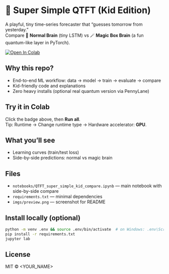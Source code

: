
# 🎈 Super Simple QTFT (Kid Edition)

A playful, tiny time-series forecaster that “guesses tomorrow from yesterday.”  
Compare 🧠 **Normal Brain** (tiny LSTM) vs 🪄 **Magic Box Brain** (a fun quantum-like layer in PyTorch).

[![Open In Colab](https://colab.research.google.com/assets/colab-badge.svg)](
https://colab.research.google.com/github/<YOUR_USERNAME>/<YOUR_REPO>/blob/main/notebooks/QTFT_super_simple_kid_compare.ipynb)

## Why this repo?
- End-to-end ML workflow: data → model → train → evaluate → compare
- Kid-friendly code and explanations
- Zero heavy installs (optional real quantum version via PennyLane)

## Try it in Colab
Click the badge above, then **Run all**.  
Tip: Runtime → Change runtime type → Hardware accelerator: **GPU**.

## What you’ll see
- Learning curves (train/test loss)
- Side-by-side predictions: normal vs magic brain

## Files
- `notebooks/QTFT_super_simple_kid_compare.ipynb` — main notebook with side-by-side compare
- `requirements.txt` — minimal dependencies
- `imgs/preview.png` — screenshot for README

## Install locally (optional)
```bash
python -m venv .env && source .env/bin/activate  # on Windows: .env\Scripts\activate
pip install -r requirements.txt
jupyter lab
```

## License
MIT © <YOUR_NAME>
